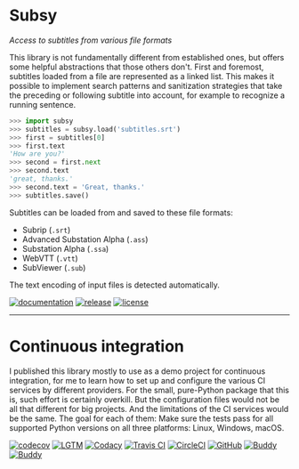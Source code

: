 ﻿# Subsy
*Access to subtitles from various file formats*

This library is not fundamentally different from established ones, but
offers some helpful abstractions that those others don't. First and
foremost, subtitles loaded from a file are represented as a linked list.
This makes it possible to implement search patterns and sanitization
strategies that take the preceding or following subtitle into account,
for example to recognize a running sentence.

```python
>>> import subsy
>>> subtitles = subsy.load('subtitles.srt')
>>> first = subtitles[0]
>>> first.text
'How are you?'
>>> second = first.next
>>> second.text
'great, thanks.'
>>> second.text = 'Great, thanks.'
>>> subtitles.save()
```

Subtitles can be loaded from and saved to these file formats:
* Subrip (`.srt`)
* Advanced Substation Alpha (`.ass`)
* Substation Alpha (`.ssa`)
* WebVTT (`.vtt`)
* SubViewer (`.sub`)

The text encoding of input files is detected automatically.

[![documentation](
    https://readthedocs.org/projects/subsy/badge/?version=latest)](
    https://subsy.readthedocs.io/en/latest)
[![release](
    https://img.shields.io/pypi/v/subsy.svg)](
    https://pypi.python.org/pypi/subsy)
[![license](
    https://img.shields.io/badge/License-MIT-green.svg)](
    https://github.com/John-Hennig/Subsy/blob/main/license.txt)

----

# Continuous integration

I published this library mostly to use as a demo project for continuous
integration, for me to learn how to set up and configure the various CI
services by different providers. For the small, pure-Python package that
this is, such effort is certainly overkill. But the configuration files
would not be all that different for big projects. And the limitations
of the CI services would be the same. The goal for each of them: Make
sure the tests pass for all supported Python versions on all three
platforms: Linux, Windows, macOS.

[![codecov](
    https://codecov.io/gh/John-Hennig/Subsy/branch/main/graph/badge.svg?token=V5B66MCAFF)](
    https://codecov.io/gh/John-Hennig/Subsy)
[![LGTM](
    https://img.shields.io/lgtm/grade/python/github/John-Hennig/Subsy?label=LGTM)](
    https://lgtm.com/projects/g/John-Hennig/Subsy)
[![Codacy](
    https://img.shields.io/codacy/grade/271baf9c33714b88bcf95e915532a692?label=Codacy)](
    https://www.codacy.com/gh/John-Hennig/Subsy)
[![Travis CI](
    https://img.shields.io/travis/John-Hennig/Subsy?label=TravisCI)](
    https://app.travis-ci.com/John-Hennig/Subsy)
[![CircleCI](
    https://img.shields.io/circleci/build/github/John-Hennig/Subsy?label=CircleCI)](
    https://circleci.com/gh/John-Hennig/Subsy)
[![GitHub](
    https://img.shields.io/github/workflow/status/John-Hennig/Subsy/Test%20commit?label=GitHub)](
    https://github.com/John-Hennig/Subsy/actions/workflows/test_commit.yml)
[![Buddy](
    https://app.buddy.works/jhen/subsy/pipelines/pipeline/351304/badge.svg?token=09080438c2a13e8c074ec45e5dc023682ae8c8e825ef8b6e8616aa8ee8ab2dfe)](
    https://app.buddy.works/jhen/subsy/pipelines/pipeline/351304)
[![Buddy](
    https://img.shields.io/appveyor/build/John-Hennig/Subsy?label=AppVeyor)](
    https://ci.appveyor.com/project/John-Hennig/subsy)
